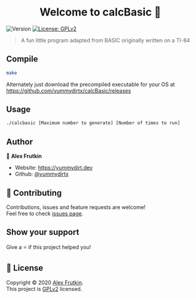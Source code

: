 <h1 align="center">Welcome to calcBasic 👋</h1>
<p>
  <img alt="Version" src="https://img.shields.io/badge/version-v2.1-blue.svg?cacheSeconds=2592000" />
  <a href="https://github.com/yummydirtx/calcBasic/blob/master/LICENSE" target="_blank">
    <img alt="License: GPLv2" src="https://img.shields.io/badge/License-GPLv2-yellow.svg" />
  </a>
</p>

> A fun little program adapted from BASIC originally written on a TI-84 

## Compile

```sh
make
```
Alternately just download the precompiled executable for your OS at https://github.com/yummydirtx/calcBasic/releases

## Usage

```sh
./calcbasic [Maximum number to generate] [Number of times to run]
```

## Author

👤 **Alex Frutkin**

* Website: https://yummydirt.dev
* Github: [@yummydirtx](https://github.com/yummydirtx)

## 🤝 Contributing

Contributions, issues and feature requests are welcome!<br />Feel free to check [issues page](https://github.com/yummydirtx/calcBasic/issues). 

## Show your support

Give a ⭐️ if this project helped you!

## 📝 License

Copyright © 2020 [Alex Frutkin](https://github.com/yummydirtx).<br />
This project is [GPLv2](https://github.com/yummydirtx/calcBasic/blob/master/LICENSE) licensed.
